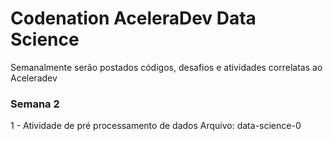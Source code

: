 # Codenation AceleraDev Data Science
Semanalmente serão postados códigos, desafios e atividades correlatas ao Aceleradev
### Semana 2
1 -  Atividade de pré processamento de dados
  Arquivo: data-science-0

